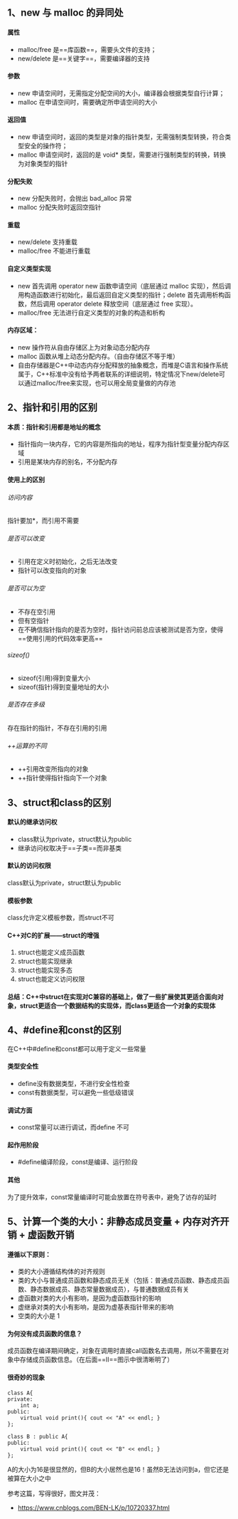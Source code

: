 ## 1、new 与 malloc 的异同处
#### 属性
- malloc/free 是==库函数==，需要头文件的支持；
- new/delete 是==关键字==，需要编译器的支持

#### 参数
- new 申请空间时，无需指定分配空间的大小，编译器会根据类型自行计算；
- malloc 在申请空间时，需要确定所申请空间的大小

#### 返回值
- new 申请空间时，返回的类型是对象的指针类型，无需强制类型转换，符合类型安全的操作符；
- malloc 申请空间时，返回的是 void* 类型，需要进行强制类型的转换，转换为对象类型的指针

#### 分配失败
- new 分配失败时，会抛出 bad_alloc 异常
- malloc 分配失败时返回空指针

#### 重载
- new/delete 支持重载
- malloc/free 不能进行重载

#### 自定义类型实现
- new 首先调用 operator new 函数申请空间（底层通过 malloc 实现），然后调用构造函数进行初始化，最后返回自定义类型的指针；delete 首先调用析构函数，然后调用 operator delete 释放空间（底层通过 free 实现）。
- malloc/free 无法进行自定义类型的对象的构造和析构

#### 内存区域：
- new 操作符从自由存储区上为对象动态分配内存
- malloc 函数从堆上动态分配内存。（自由存储区不等于堆）
- 自由存储器是C++中动态内存分配释放的抽象概念，而堆是C语言和操作系统属于，C++标准中没有给予两者联系的详细说明，特定情况下new/delete可以通过malloc/free来实现，也可以用全局变量做的内存池


## 2、指针和引用的区别
#### 本质：指针和引用都是地址的概念
- 指针指向一块内存，它的内容是所指向的地址，程序为指针型变量分配内存区域
- 引用是某块内存的别名，不分配内存

#### 使用上的区别
###### 访问内容
指针要加*，而引用不需要

###### 是否可以改变
- 引用在定义时初始化，之后无法改变
- 指针可以改变指向的对象

###### 是否可以为空
- 不存在空引用
- 但有空指针
- 在不确信指针指向的是否为空时，指针访问前总应该被测试是否为空，使得==使用引用的代码效率更高==

###### sizeof()
- sizeof(引用)得到变量大小
- sizeof(指针)得到变量地址的大小

###### 是否存在多级
存在指针的指针，不存在引用的引用

###### ++运算的不同
- ++引用改变所指向的对象
- ++指针使得指针指向下一个对象

## 3、struct和class的区别
#### 默认的继承访问权
- class默认为private，struct默认为public
- 继承访问权取决于==子类==而非基类

#### 默认的访问权限
class默认为private，struct默认为public

#### 模板参数
class允许定义模板参数，而struct不可

#### C++对C的扩展——struct的增强
1. struct也能定义成员函数
2. struct也能实现继承
3. struct也能实现多态
4. struct也能定义访问权限

#### 总结：C++中struct在实现对C兼容的基础上，做了一些扩展使其更适合面向对象，struct更适合一个数据结构的实现体，而class更适合一个对象的实现体

## 4、#define和const的区别
在C++中#define和const都可以用于定义一些常量

#### 类型安全性
- define没有数据类型，不进行安全性检查
- const有数据类型，可以避免一些低级错误

#### 调试方面
- const常量可以进行调试，而define 不可

#### 起作用阶段
- #define编译阶段，const是编译、运行阶段

#### 其他
为了提升效率，const常量编译时可能会放置在符号表中，避免了访存的延时

## 5、计算一个类的大小：非静态成员变量 + 内存对齐开销 + 虚函数开销
#### 遵循以下原则：
- 类的大小遵循结构体的对齐规则
- 类的大小与普通成员函数和静态成员无关（包括：普通成员函数、静态成员函数、静态数据成员、静态常量数据成员），与普通数据成员有关
- 虚函数对类的大小有影响，是因为虚函数指针的影响
- 虚继承对类的大小有影响，是因为虚基表指针带来的影响
- 空类的大小是 1

#### 为何没有成员函数的信息？
成员函数在编译期间确定，对象在调用时直接call函数名去调用，所以不需要在对象中存储成员函数信息。（在后面==II==图示中很清晰明了）

#### 很奇妙的现象
```
class A{
private:
    int a;
public:
    virtual void print(){ cout << "A" << endl; }
};

class B : public A{
public:
    virtual void print(){ cout << "B" << endl; }
};
```
A的大小为16是很显然的，但B的大小居然也是16！虽然B无法访问到a，但它还是被算在大小之中

参考这篇，写得很好，图文并茂：
- https://www.cnblogs.com/BEN-LK/p/10720337.html

